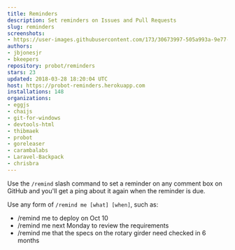 ```yaml
---
title: Reminders
description: Set reminders on Issues and Pull Requests
slug: reminders
screenshots:
- https://user-images.githubusercontent.com/173/30673997-505a993a-9e77-11e7-8f0f-d5a606816e8e.png
authors:
- jbjonesjr
- bkeepers
repository: probot/reminders
stars: 23
updated: 2018-03-28 18:20:04 UTC
host: https://probot-reminders.herokuapp.com
installations: 148
organizations:
- eggjs
- chaijs
- git-for-windows
- devtools-html
- thibmaek
- probot
- goreleaser
- carambalabs
- Laravel-Backpack
- chrisbra
---
```


Use the `/remind` slash command to set a reminder on any comment box on GitHub and you'll get a ping about it again when the reminder is due.

Use any form of `/remind me [what] [when]`, such as:

- /remind me to deploy on Oct 10
- /remind me next Monday to review the requirements
- /remind me that the specs on the rotary girder need checked in 6 months
